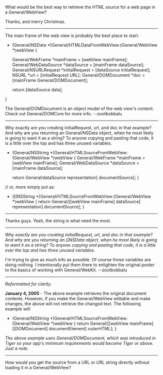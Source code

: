What would be the best way to retrieve the HTML source for a web page in a General/WebView?

Thanks, and merry Christmas.

----
 
The main frame of the web view is probably the best place to start.

    
- (General/NSData *)General/HTMLDataFromWebView:(General/WebView *)webView {

    General/WebFrame *mainFrame = [webView mainFrame];
    General/WebDataSource *dataSource = [mainFrame dataSource];
    General/NSURLRequest *initialRequest = [dataSource initialRequest];
    NSURL *url = [initialRequest URL];
    General/DOMDocument *doc = [mainFrame General/DOMDocument];

    return [dataSource data];

}


The General/DOMDocument is an object model of the web view's content. Check out General/DOMCore for more info. --zootbobbalu

----
Why exactly are you creating initialRequest, url, and doc in that example? And why are you returning an General/NSData object, when he most likely is going to want it as a string?  To anyone copying and pasting that code, it is a little over the top and has three unused variables.

    
- (General/NSString *)General/HTMLSourceFromWebView:(General/WebView *)webView {
    General/WebFrame *mainFrame = [webView mainFrame];
    General/WebDataSource *dataSource = [mainFrame dataSource];
    
    return General/dataSource representation] documentSource];
}

// or, more simply put as:

- ([[NSString *)General/HTMLSourceFromWebView:(General/WebView *)webView {
    return General/[[webView mainFrame] dataSource] representation] documentSource];
}


----

Thanks guys. Yeah, the string is what need the most.


----

*Why exactly are you creating initialRequest, url, and doc in that example? And why are you returning an [[NSData object, when he most likely is going to want it as a string?  To anyone copying and pasting that code, it is a little over the top and has three unused variables.*

I'm trying to give as much info as possible. Of course those variables are doing nothing. I intentionally put them there to enlighten the original poster to the basics of working with General/WebKit. --zootbobbalu

----
*Reformatted for clarity.*

**January 4, 2005** - The above example retrieves the original document contents. However, if you make the General/WebView editable and make changes, the above will not retrieve the changed text. The following example will:

    
- (General/NSString *)General/HTMLSourceFromWebView:(General/WebView *)webView
{
    return General/[[webView mainFrame] [[DOMDocument] documentElement] outerHTML];
}


*The above example uses General/DOMDocument, which was introduced in Tiger so your app's minimum requirements would become Tiger or above.  Just a note.*

----
How would you get the source from a URL or URL string directly without loading it in a General/WebView?